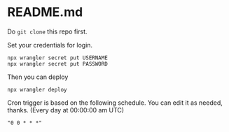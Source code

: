 # README.md

Do `git clone` this repo first.

Set your credentials for login.

```
npx wrangler secret put USERNAME
npx wrangler secret put PASSWORD
```

Then you can deploy

```
npx wrangler deploy
```

Cron trigger is based on the following schedule. You can edit it as needed, thanks.
(Every day at 00:00:00 am UTC)

```
"0 0 * * *"
```